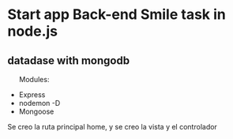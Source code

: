 <h1>
    Start app Back-end Smile task in node.js
</h1>

<h2>
    datadase with mongodb
</h2>

<ul>
    <p>Modules:</p>
    <li>Express</li>
    <li>nodemon -D</li>
    <li>Mongoose</li>
</ul>


Se creo la ruta principal home, y se creo la vista y el controlador
